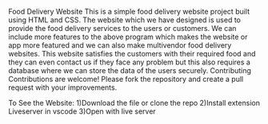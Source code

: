 Food Delivery Website This is a simple food delivery website project built using HTML and CSS. The website which we have designed is used to provide the food delivery services to the users or customers. We can include more features to the above program which makes the website or app more featured and we can also make multivendor food delivery websites. This website satisfies the customers with their required food and they can even contact us if they face any problem but this also requires a database where we can store the data of the users securely. Contributing Contributions are welcome! Please fork the repository and create a pull request with your improvements.

To See the Website: 1)Download the file or clone the repo 2)Install extension Liveserver in vscode 3)Open with live server
